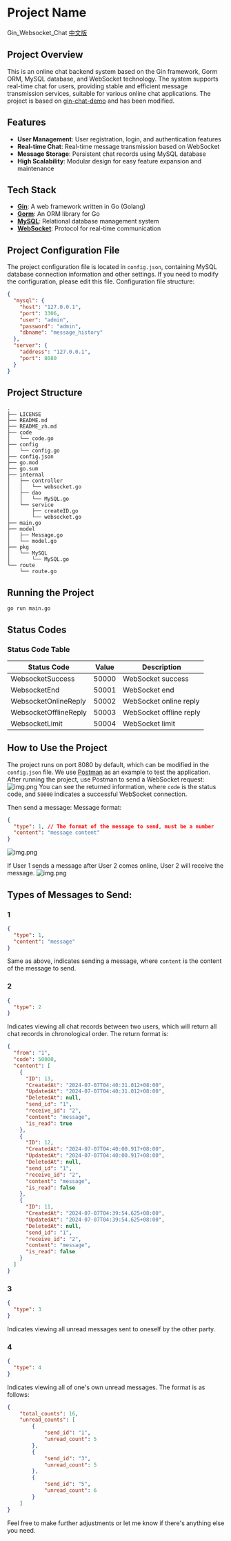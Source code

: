 # Project Name
Gin_Websocket_Chat
[中文版](./README_zh.md)
## Project Overview
This is an online chat backend system based on the Gin framework, Gorm ORM, MySQL database, and WebSocket technology. The system supports real-time chat for users, providing stable and efficient message transmission services, suitable for various online chat applications.
The project is based on [gin-chat-demo](https://github.com/CocaineCong/gin-chat-demo) and has been modified.

## Features
- **User Management**: User registration, login, and authentication features
- **Real-time Chat**: Real-time message transmission based on WebSocket
- **Message Storage**: Persistent chat records using MySQL database
- **High Scalability**: Modular design for easy feature expansion and maintenance

## Tech Stack
- [**Gin**](https://gin-gonic.com/): A web framework written in Go (Golang)
- [**Gorm**](https://gorm.io/index.html): An ORM library for Go
- [**MySQL**](https://www.mysql.com/): Relational database management system
- [**WebSocket**](https://github.com/gorilla/websocket): Protocol for real-time communication

## Project Configuration File
The project configuration file is located in `config.json`, containing MySQL database connection information and other settings. If you need to modify the configuration, please edit this file.
Configuration file structure:
```json
{
  "mysql": {
    "host": "127.0.0.1",
    "port": 3306,
    "user": "admin",
    "password": "admin",
    "dbname": "message_history"
  },
  "server": {
    "address": "127.0.0.1",
    "port": 8080
  }
}
```

## Project Structure
``` 
.
├── LICENSE
├── README.md
├── README_zh.md
├── code
│   └── code.go
├── config
│   └── config.go
├── config.json
├── go.mod
├── go.sum
├── internal
│   ├── controller
│   │   └── websocket.go
│   ├── dao
│   │   └── MySQL.go
│   └── service
│       ├── createID.go
│       └── websocket.go
├── main.go
├── model
│   ├── Message.go
│   └── model.go
├── pkg
│   └── MySQL
│       └── MySQL.go
└── route
    └── route.go
```

## Running the Project
```shell
go run main.go
```

## Status Codes
### Status Code Table

| Status Code                | Value  | Description          |
|----------------------------|--------|----------------------|
| WebsocketSuccess           | 50000  | WebSocket success    |
| WebsocketEnd               | 50001  | WebSocket end        |
| WebsocketOnlineReply       | 50002  | WebSocket online reply |
| WebsocketOfflineReply      | 50003  | WebSocket offline reply |
| WebsocketLimit             | 50004  | WebSocket limit      |

## How to Use the Project
The project runs on port 8080 by default, which can be modified in the `config.json` file.
We use [Postman](https://www.postman.com/) as an example to test the application.
After running the project, use Postman to send a WebSocket request:
![img.png](docs/img1.png)
You can see the returned information, where `code` is the status code, and `50000` indicates a successful WebSocket connection.

Then send a message:
Message format:
```json
{
  "type": 1, // The format of the message to send, must be a number
  "content": "message content"
}
```
![img.png](docs/img2.png)

If User 1 sends a message after User 2 comes online, User 2 will receive the message.
![img.png](docs/img3.png)

## Types of Messages to Send:
### 1
```json
{
  "type": 1,
  "content": "message"
}
```
Same as above, indicates sending a message, where `content` is the content of the message to send.

### 2
```json
{
  "type": 2
}
```
Indicates viewing all chat records between two users, which will return all chat records in chronological order. The return format is:
```json
{
  "from": "1",
  "code": 50000,
  "content": [
    {
      "ID": 13,
      "CreatedAt": "2024-07-07T04:40:31.012+08:00",
      "UpdatedAt": "2024-07-07T04:40:31.012+08:00",
      "DeletedAt": null,
      "send_id": "1",
      "receive_id": "2",
      "content": "message",
      "is_read": true
    },
    {
      "ID": 12,
      "CreatedAt": "2024-07-07T04:40:00.917+08:00",
      "UpdatedAt": "2024-07-07T04:40:00.917+08:00",
      "DeletedAt": null,
      "send_id": "1",
      "receive_id": "2",
      "content": "message",
      "is_read": false
    },
    {
      "ID": 11,
      "CreatedAt": "2024-07-07T04:39:54.625+08:00",
      "UpdatedAt": "2024-07-07T04:39:54.625+08:00",
      "DeletedAt": null,
      "send_id": "1",
      "receive_id": "2",
      "content": "message",
      "is_read": false
    }
  ]
}
```

### 3
```json
{
  "type": 3
}
```
Indicates viewing all unread messages sent to oneself by the other party.

### 4
```json
{
  "type": 4
}
```
Indicates viewing all of one's own unread messages. The format is as follows:
```json
{
    "total_counts": 16,
    "unread_counts": [
        {
            "send_id": "1",
            "unread_count": 5
        },
        {
            "send_id": "3",
            "unread_count": 5
        },
        {
            "send_id": "5",
            "unread_count": 6
        }
    ]
}
```

Feel free to make further adjustments or let me know if there's anything else you need.